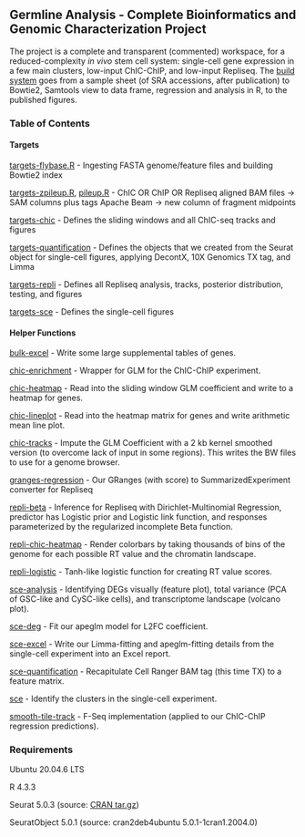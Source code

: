 ## Germline Analysis - Complete Bioinformatics and Genomic Characterization Project

The project is a complete and transparent (commented) workspace, for a
reduced-complexity *in vivo* stem cell system: single-cell gene expression
in a few main clusters, low-input ChIC-ChIP, and low-input Repliseq. The
[build system](https://books.ropensci.org/targets/) goes from a sample sheet
(of SRA accessions, after publication) to Bowtie2, Samtools view to data frame,
regression and analysis in R, to the published figures.

### Table of Contents

#### Targets

[targets-flybase.R](R/targets-flybase.R) - Ingesting FASTA genome/feature files and building Bowtie2 index

[targets-zpileup.R](R/targets-zpileup.R), [pileup.R](R/pileup.R) - ChIC OR ChIP OR Repliseq aligned BAM files -> SAM columns plus tags Apache Beam -> new column of fragment midpoints

[targets-chic](R/targets-chic.R) - Defines the sliding windows and all ChIC-seq tracks and figures

[targets-quantification](R/targets-quantification.R) - Defines the objects that we created from the Seurat object for single-cell figures, applying DecontX, 10X Genomics TX tag, and Limma

[targets-repli](R/targets-repli.R) - Defines all Repliseq analysis, tracks, posterior distribution, testing, and figures

[targets-sce](R/targets-sce.R) - Defines the single-cell figures

#### Helper Functions

[bulk-excel](R/bulk-excel.R) - Write some large supplemental tables of genes.

[chic-enrichment](R/chic-enrichment.R) - Wrapper for GLM for the ChIC-ChIP experiment.

[chic-heatmap](R/chic-heatmap.R) - Read into the sliding window GLM coefficient and write to a heatmap for genes.

[chic-lineplot](R/chic-lineplot.R) - Read into the heatmap matrix for genes and write arithmetic mean line plot.

[chic-tracks](R/chic-tracks.R) - Impute the GLM Coefficient with a 2 kb kernel smoothed version (to overcome lack of input in some regions). This writes the BW files to use for a genome browser.

[granges-regression](R/granges-regression.R) - Our GRanges (with score) to SummarizedExperiment converter for Repliseq

[repli-beta](R/repli-beta.R) - Inference for Repliseq with Dirichlet-Multinomial Regression, predictor has Logistic prior and Logistic link function, and responses parameterized by the regularized incomplete Beta function.

[repli-chic-heatmap](R/repli-chic-heatmap.R) - Render colorbars by taking thousands of bins of the genome for each possible RT value and the chromatin landscape.

[repli-logistic](R/repli-logistic.R) - Tanh-like logistic function for creating RT value scores.

[sce-analysis](R/sce-analysis.R) - Identifying DEGs visually (feature plot), total variance (PCA of GSC-like and CySC-like cells), and transcriptome landscape (volcano plot).

[sce-deg](R/sce-deg.R) - Fit our apeglm model for L2FC coefficient.

[sce-excel](R/sce-excel.R) - Write our Limma-fitting and apeglm-fitting details from the single-cell experiment into an Excel report.

[sce-quantification](R/sce-quantification.R) - Recapitulate Cell Ranger BAM tag (this time TX) to a feature matrix.

[sce](R/sce.R) - Identify the clusters in the single-cell experiment.

[smooth-tile-track](R/smooth-tile-track.R) - F-Seq implementation (applied to our ChIC-ChIP regression predictions).

### Requirements

Ubuntu 20.04.6 LTS

R 4.3.3

Seurat 5.0.3 (source: [CRAN tar.gz](https://cran.r-project.org/src/contrib/Archive/Seurat/Seurat_5.0.3.tar.gz))

SeuratObject 5.0.1 (source: cran2deb4ubuntu 5.0.1-1cran1.2004.0)
